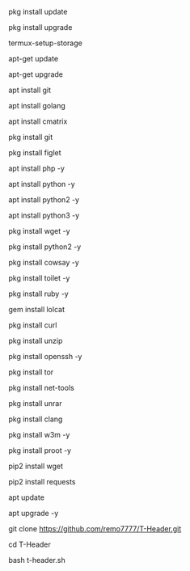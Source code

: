 pkg install update

pkg install upgrade

termux-setup-storage

apt-get update

apt-get upgrade

apt install git

apt install golang

apt install cmatrix

pkg install git

pkg install figlet

apt install php -y

apt install python -y

apt install python2 -y

apt install python3 -y

pkg install wget -y

pkg install python2 -y

pkg install cowsay -y

pkg install toilet -y

pkg install ruby -y

gem install lolcat

pkg install curl

pkg install unzip

pkg install openssh -y

pkg install tor

pkg install net-tools

pkg install unrar

pkg install clang

pkg install w3m -y

pkg install proot -y

pip2 install wget

pip2 install requests

apt update

apt upgrade -y

git clone https://github.com/remo7777/T-Header.git

cd T-Header

bash t-header.sh
